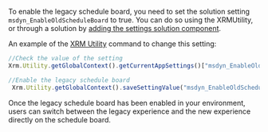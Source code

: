 To enable the legacy schedule board, you need to set the solution setting `msdyn_EnableOldScheduleBoard` to true. You can do so using the XRMUtility, or through a solution by [adding the settings solution component](/power-apps/maker/data-platform/create-edit-configure-settings#adding-an-existing-setting-environment-value).

An example of the [XRM Utility](/power-apps/developer/model-driven-apps/clientapi/reference/xrm-utility/getglobalcontext) command to change this setting:

```javascript
//Check the value of the setting
Xrm.Utility.getGlobalContext().getCurrentAppSettings()["msdyn_EnableOldScheduleBoard"] 

//Enable the legacy schedule board 
 Xrm.Utility.getGlobalContext().saveSettingValue("msdyn_EnableOldScheduleBoard", true, {overrideScope: 1}).then(() => {a = "success"}, (error) => {a = error})
 ```

Once the legacy schedule board has been enabled in your environment, users can switch between the legacy experience and the new experience directly on the schedule board.
